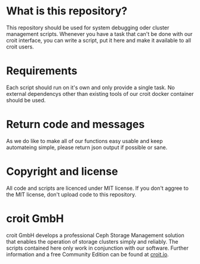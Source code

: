 
# What is this repository?

This repository should be used for system debugging oder cluster management scripts.
Whenever you have a task that can't be done with our croit interface, you can write a script, put it here and make it available to all croit users.

# Requirements

Each script should run on it's own and only provide a single task.
No external dependencys other than existing tools of our croit docker container should be used.

# Return code and messages

As we do like to make all of our functions easy usable and keep automateing simple, please return json output if possible or sane.

# Copyright and license

All code and scripts are licenced under MIT license.
If you don't aggree to the MIT license, don't upload code to this repository.

# croit GmbH

croit GmbH develops a professional Ceph Storage Management solution that enables the operation of storage clusters simply and reliably.
The scripts contained here only work in conjunction with our software.
Further information and a free Community Edition can be found at [croit.io](https://croit.io).

